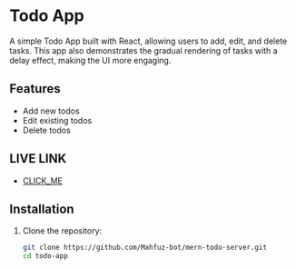 # Todo App

A simple Todo App built with React, allowing users to add, edit, and delete tasks. This app also demonstrates the gradual rendering of tasks with a delay effect, making the UI more engaging.

## Features

-  Add new todos
-  Edit existing todos
-  Delete todos

## LIVE LINK

-  [CLICK_ME](https://mern-todo-ruddy.vercel.app)

## Installation

1. Clone the repository:

   ```bash
   git clone https://github.com/Mahfuz-bot/mern-todo-server.git
   cd todo-app
   ```
